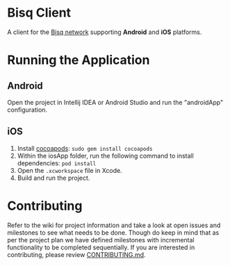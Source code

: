 # Bisq Client
A client for the [Bisq network](https://github.com/bisq-network/bisq) supporting **Android** and **iOS** platforms.

# Running the Application

## Android
Open the project in Intellij IDEA or Android Studio and run the "androidApp" configuration.

## iOS
1. Install [cocoapods](https://cocoapods.org):
`sudo gem install cocoapods`
2. Within the iosApp folder, run the following command to install dependencies:
`pod install`
3. Open the `.xcworkspace` file in Xcode.
4. Build and run the project.

# Contributing
Refer to the wiki for project information and take a look at open issues and milestones to see what needs to be done. Though do keep in mind that as per the project plan we have defined milestones with incremental functionality to be completed sequentially.
If you are interested in contributing, please review [CONTRIBUTING.md](CONTRIBUTING.md).
